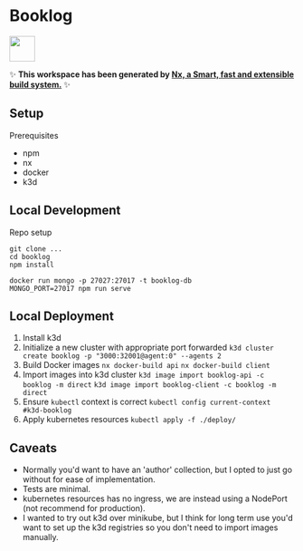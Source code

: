 # Booklog

<a alt="Nx logo" href="https://nx.dev" target="_blank" rel="noreferrer"><img src="https://raw.githubusercontent.com/nrwl/nx/master/images/nx-logo.png" width="45"></a>

✨ **This workspace has been generated by [Nx, a Smart, fast and extensible build system.](https://nx.dev)** ✨

## Setup

Prerequisites

- npm
- nx
- docker
- k3d

## Local Development

Repo setup

```
git clone ...
cd booklog
npm install
```

```
docker run mongo -p 27027:27017 -t booklog-db
MONGO_PORT=27017 npm run serve
```

## Local Deployment

1. Install k3d
2. Initialize a new cluster with appropriate port forwarded
   `k3d cluster create booklog -p "3000:32001@agent:0" --agents 2`
3. Build Docker images
   `nx docker-build api`
   `nx docker-build client`
4. Import images into k3d cluster
   `k3d image import booklog-api -c booklog -m direct`
   `k3d image import booklog-client -c booklog -m direct`
5. Ensure `kubectl` context is correct
   `kubectl config current-context #k3d-booklog`
6. Apply kubernetes resources
   `kubectl apply -f ./deploy/`

## Caveats

- Normally you'd want to have an 'author' collection, but I opted to just go without for ease of implementation.
- Tests are minimal.
- kubernetes resources has no ingress, we are instead using a NodePort (not recommend for production).
- I wanted to try out k3d over minikube, but I think for long term use you'd want to set up the k3d registries so you don't need to import images manually.
